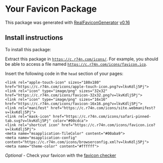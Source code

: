 # Your Favicon Package

This package was generated with [RealFaviconGenerator](https://realfavicongenerator.net/) [v0.16](https://realfavicongenerator.net/change_log#v0.16)

## Install instructions

To install this package:

Extract this package in <code>https://c.r74n.com/icons/</code>. For example, you should be able to access a file named <code>https://c.r74n.com/icons/favicon.ico</code>.

Insert the following code in the `head` section of your pages:

    <link rel="apple-touch-icon" sizes="180x180" href="https://c.r74n.com/icons/apple-touch-icon.png?v=lkvKdlj5Pj">
    <link rel="icon" type="image/png" sizes="32x32" href="https://c.r74n.com/icons/favicon-32x32.png?v=lkvKdlj5Pj">
    <link rel="icon" type="image/png" sizes="16x16" href="https://c.r74n.com/icons/favicon-16x16.png?v=lkvKdlj5Pj">
    <link rel="manifest" href="https://c.r74n.com/icons/site.webmanifest?v=lkvKdlj5Pj">
    <link rel="mask-icon" href="https://c.r74n.com/icons/safari-pinned-tab.svg?v=lkvKdlj5Pj" color="#00cdca">
    <link rel="shortcut icon" href="https://c.r74n.com/icons/favicon.ico?v=lkvKdlj5Pj">
    <meta name="msapplication-TileColor" content="#00aba9">
    <meta name="msapplication-config" content="https://c.r74n.com/icons/browserconfig.xml?v=lkvKdlj5Pj">
    <meta name="theme-color" content="#ffffff">

*Optional* - Check your favicon with the [favicon checker](https://realfavicongenerator.net/favicon_checker)